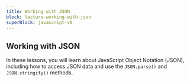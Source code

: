 ```yaml
---
title: Working with JSON
block: lecture-working-with-json
superBlock: javascript-v9
---
```


## Working with JSON

In these lessons, you will learn about JavaScript Object Notation (JSON), including how to access JSON data and use the `JSON.parse()` and `JSON.stringify()` methods.
